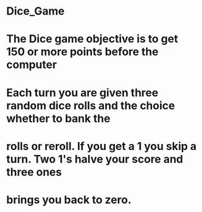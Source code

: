 # Dice_Game
# The Dice game objective is to get 150 or more points before the computer
# Each turn you are given three random dice rolls and the choice whether to bank the 
# rolls or reroll. If you get a 1 you skip a turn. Two 1's halve your score and three ones 
# brings you back to zero.
